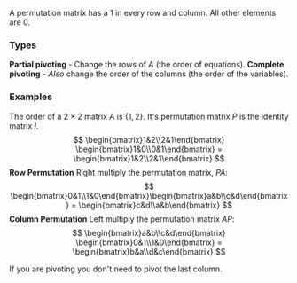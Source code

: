 A permutation matrix has a $1$ in every row and column. All other elements are $0$.

### Types
**Partial pivoting** - Change the rows of $A$ (the order of equations).
**Complete pivoting** - *Also* change the order of the columns (the order of the variables).

### Examples
The order of a $2\times2$ matrix $A$ is $\{1,2\}$. It's permutation matrix $P$ is the identity matrix $I$.
$$
\begin{bmatrix}1&2\\2&1\end{bmatrix} \begin{bmatrix}1&0\\0&1\end{bmatrix} = \begin{bmatrix}1&2\\2&1\end{bmatrix}
$$
**Row Permutation**
Right multiply the permutation matrix, $PA$:
$$
\begin{bmatrix}0&1\\1&0\end{bmatrix}\begin{bmatrix}a&b\\c&d\end{bmatrix}  = \begin{bmatrix}c&d\\a&b\end{bmatrix}
$$
**Column Permutation**
Left multiply the permutation matrix $AP$:
$$
\begin{bmatrix}a&b\\c&d\end{bmatrix} \begin{bmatrix}0&1\\1&0\end{bmatrix} = \begin{bmatrix}b&a\\d&c\end{bmatrix}
$$

If you are pivoting you don't need to pivot the last column.
